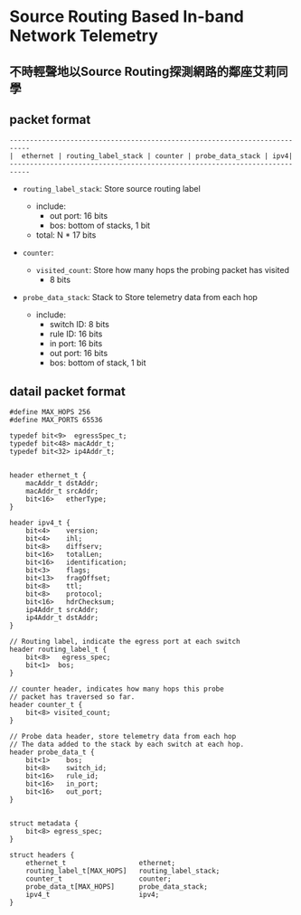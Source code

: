 # Source Routing Based In-band Network Telemetry
## 不時輕聲地以Source Routing探測網路的鄰座艾莉同學

## packet format
```
---------------------------------------------------------------------------
|  ethernet | routing_label_stack | counter | probe_data_stack | ipv4|
---------------------------------------------------------------------------
```
- `routing_label_stack`: Store source routing label
  - include:
    - out port: 16 bits
    - bos: bottom of stacks, 1 bit
  - total: N * 17 bits

- `counter`: 
  - `visited_count`: Store how many hops the probing packet has visited
    - 8 bits

- `probe_data_stack`: Stack to Store telemetry data from each hop
  - include:
    - switch ID: 8 bits
    - rule ID: 16 bits
    - in port: 16 bits
    - out port: 16 bits
    - bos: bottom of stack, 1 bit

## datail packet format
```c=
#define MAX_HOPS 256  
#define MAX_PORTS 65536 

typedef bit<9>  egressSpec_t;
typedef bit<48> macAddr_t;
typedef bit<32> ip4Addr_t;


header ethernet_t {
    macAddr_t dstAddr;
    macAddr_t srcAddr;
    bit<16>   etherType;
}

header ipv4_t {
    bit<4>    version;
    bit<4>    ihl;
    bit<8>    diffserv;
    bit<16>   totalLen;
    bit<16>   identification;
    bit<3>    flags;
    bit<13>   fragOffset;
    bit<8>    ttl;
    bit<8>    protocol;
    bit<16>   hdrChecksum;
    ip4Addr_t srcAddr;
    ip4Addr_t dstAddr;
}

// Routing label, indicate the egress port at each switch
header routing_label_t {
    bit<8>   egress_spec;
    bit<1>  bos;
}

// counter header, indicates how many hops this probe
// packet has traversed so far.
header counter_t {
    bit<8> visited_count;
}

// Probe data header, store telemetry data from each hop
// The data added to the stack by each switch at each hop.
header probe_data_t {
    bit<1>    bos;
    bit<8>    switch_id;
    bit<16>   rule_id;
    bit<16>   in_port;
    bit<16>   out_port;
}


struct metadata {
    bit<8> egress_spec;
}

struct headers {
    ethernet_t                  ethernet;
    routing_label_t[MAX_HOPS]   routing_label_stack;
    counter_t                   counter;
    probe_data_t[MAX_HOPS]      probe_data_stack;
    ipv4_t                      ipv4;
}
```